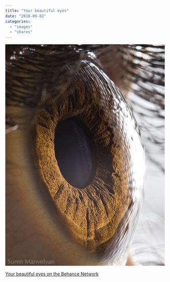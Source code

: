 ```yaml
---
title: "Your beautiful eyes"
date: "2010-09-02"
categories: 
  - "images"
  - "shares"
---
```


![](images/tumblr_l84c1olco41qz4vrlo1_540.jpg)

[Your beautiful eyes on the Behance Network](http://www.behance.net/paronsuren/Frame/428809)
